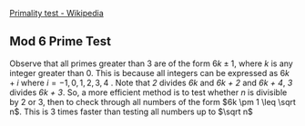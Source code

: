 [Primality test - Wikipedia](https://en.wikipedia.org/wiki/Primality_test)
## Mod 6 Prime Test
Observe that all primes greater than 3 are of the form $6k \pm 1$, where _k_ is any integer greater than 0. 
This is because all integers can be expressed as $6k + i$ where $i = -1, 0, 1, 2, 3, 4$ . Note that *2* divides *6k* and *6k + 2* and *6k + 4*, *3* divides *6k + 3*. So, a more efficient method is to test whether _n_ is divisible by 2 or 3, then to check through all numbers of the form $6k \pm 1 \leq \sqrt n$. This is 3 times faster than testing all numbers up to $\sqrt n$

